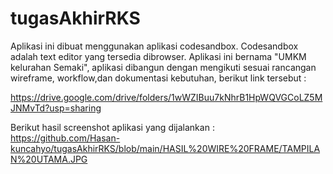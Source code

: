 # tugasAkhirRKS

Aplikasi ini dibuat menggunakan aplikasi codesandbox. 
Codesandbox adalah text editor yang tersedia dibrowser.
Aplikasi ini bernama "UMKM kelurahan Semaki", aplikasi
dibangun dengan mengikuti sesuai rancangan wireframe,
workflow,dan dokumentasi kebutuhan, berikut link tersebut :

https://drive.google.com/drive/folders/1wWZIBuu7kNhrB1HpWQVGCoLZ5MJNMvTd?usp=sharing

Berikut hasil screenshot aplikasi yang dijalankan :
https://github.com/Hasan-kuncahyo/tugasAkhirRKS/blob/main/HASIL%20WIRE%20FRAME/TAMPILAN%20UTAMA.JPG
